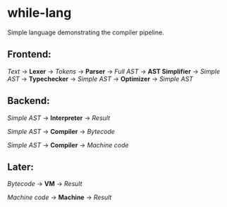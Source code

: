 while-lang
==========

Simple language demonstrating the compiler pipeline.

Frontend:
---------

*Text* -> **Lexer** -> *Tokens* -> **Parser** -> *Full AST* -> **AST Simplifier** -> *Simple AST* -> **Typechecker** -> *Simple AST* -> **Optimizer** -> *Simple AST*

Backend:
--------

*Simple AST* -> **Interpreter** -> *Result*

*Simple AST* -> **Compiler** -> *Bytecode*

*Simple AST* -> **Compiler** -> *Machine code*

Later:
------

*Bytecode* -> **VM** -> *Result*

*Machine code* -> **Machine** -> *Result*
